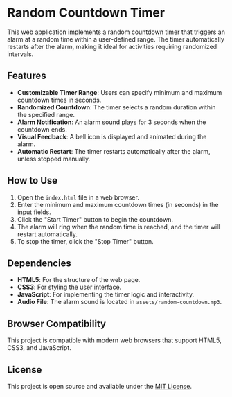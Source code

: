 # Random Countdown Timer

This web application implements a random countdown timer that triggers an alarm at a random time within a user-defined range. The timer automatically restarts after the alarm, making it ideal for activities requiring randomized intervals.

## Features

- **Customizable Timer Range**: Users can specify minimum and maximum countdown times in seconds.
- **Randomized Countdown**: The timer selects a random duration within the specified range.
- **Alarm Notification**: An alarm sound plays for 3 seconds when the countdown ends.
- **Visual Feedback**: A bell icon is displayed and animated during the alarm.
- **Automatic Restart**: The timer restarts automatically after the alarm, unless stopped manually.

## How to Use

1. Open the `index.html` file in a web browser.
2. Enter the minimum and maximum countdown times (in seconds) in the input fields.
3. Click the "Start Timer" button to begin the countdown.
4. The alarm will ring when the random time is reached, and the timer will restart automatically.
5. To stop the timer, click the "Stop Timer" button.

## Dependencies

- **HTML5**: For the structure of the web page.
- **CSS3**: For styling the user interface.
- **JavaScript**: For implementing the timer logic and interactivity.
- **Audio File**: The alarm sound is located in `assets/random-countdown.mp3`.

## Browser Compatibility

This project is compatible with modern web browsers that support HTML5, CSS3, and JavaScript.

## License

This project is open source and available under the [MIT License](LICENSE).